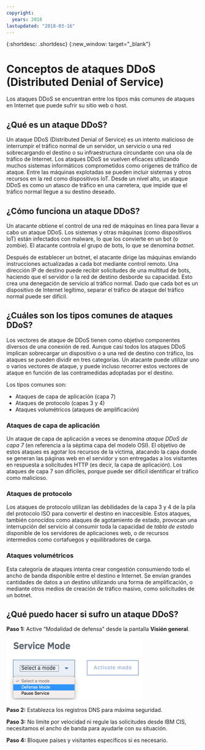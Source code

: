 ```yaml
---
copyright:
  years: 2018
lastupdated: "2018-03-16"
---
```


{:shortdesc: .shortdesc}
{:new_window: target="_blank"}

# Conceptos de ataques DDoS (Distributed Denial of Service)

Los ataques DDoS se encuentran entre los tipos más comunes de ataques en Internet que puede sufrir su sitio web o host.

## ¿Qué es un ataque DDoS?
Un ataque DDoS (Distributed Denial of Service) es un intento malicioso de interrumpir el tráfico normal de un servidor, un servicio o una red sobrecargando el destino o su infraestructura circundante con una ola de tráfico de Internet. Los ataques DDoS se vuelven eficaces utilizando muchos sistemas informáticos comprometidos como orígenes de tráfico de ataque. Entre las máquinas explotadas se pueden incluir sistemas y otros recursos en la red como dispositivos IoT. Desde un nivel alto, un ataque DDoS es como un atasco de tráfico en una carretera, que impide que el tráfico normal llegue a su destino deseado.

## ¿Cómo funciona un ataque DDoS?
Un atacante obtiene el control de una red de máquinas en línea para llevar a cabo un ataque DDoS. Los sistemas y otras máquinas (como dispositivos IoT) están infectados con malware, lo que los convierte en un bot (o zombie). El atacante controla el grupo de bots, lo que se denomina _botnet_. 

Después de establecer un botnet, el atacante dirige las máquinas enviando instrucciones actualizadas a cada bot mediante control remoto. Una dirección IP de destino puede recibir solicitudes de una multitud de bots, haciendo que el servidor o la red de destino desborde su capacidad. Esto crea una denegación de servicio al tráfico normal. Dado que cada bot es un dispositivo de Internet legítimo, separar el tráfico de ataque del tráfico normal puede ser difícil. 

## ¿Cuáles son los tipos comunes de ataques DDoS?
Los vectores de ataque de DDoS tienen como objetivo componentes diversos de una conexión de red. Aunque casi todos los ataques DDoS implican sobrecargar un dispositivo o a una red de destino con tráfico, los ataques se pueden dividir en tres categorías. Un atacante puede utilizar uno o varios vectores de ataque, y puede incluso recorrer estos vectores de ataque en función de las contramedidas adoptadas por el destino.

Los tipos comunes son:

 * Ataques de capa de aplicación (capa 7)
 * Ataques de protocolo (capas 3 y 4)
 * Ataques volumétricos (ataques de amplificación)

###	Ataques de capa de aplicación
Un ataque de capa de aplicación a veces se denomina _ataque DDoS de capa 7_ (en referencia a la séptima capa del modelo OSI). El objetivo de estos ataques es agotar los recursos de la víctima, atacando la capa donde se generan las páginas web en el servidor y son entregadas a los visitantes en respuesta a solicitudes HTTP (es decir, la capa de aplicación). Los ataques de capa 7 son difíciles, porque puede ser difícil identificar el tráfico como malicioso.

###	Ataques de protocolo
Los ataques de protocolo utilizan las debilidades de la capa 3 y 4 de la pila del protocolo ISO para convertir el destino en inaccesible. Estos ataques, también conocidos como ataques de agotamiento de estado, provocan una interrupción del servicio al consumir toda la capacidad de _tabla de estado_ disponible de los servidores de aplicaciones web, o de recursos intermedios como cortafuegos y equilibradores de carga. 
  
###	Ataques volumétricos
Esta categoría de ataques intenta crear congestión consumiendo todo el ancho de banda disponible entre el destino e Internet. Se envían grandes cantidades de datos a un destino utilizando una forma de amplificación, o mediante otros medios de creación de tráfico masivo, como solicitudes de un botnet. 


## ¿Qué puedo hacer si sufro un ataque DDoS?

**Paso 1:** Active “Modalidad de defensa" desde la pantalla **Visión general**. 

![Modalidad de defensa](images/defense-mode.png)

**Paso 2:** Establezca los registros DNS para máxima seguridad.

**Paso 3:** No limite por velocidad ni regule las solicitudes desde IBM CIS, necesitamos el ancho de banda para ayudarle con su situación.

**Paso 4:** Bloquee países y visitantes específicos si es necesario.
